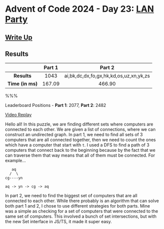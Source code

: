 # Advent of Code 2024 - Day 23: [LAN Party](https://adventofcode.com/2024/day/23)

## [Write Up](https://codingap.github.io/advent-of-code/writeups/2024/day23)

## Results

|                  | **Part 1** | **Part 2** |
| :--------------: | :--------: | :--------: |
|   **Results**    | 1043 | ai,bk,dc,dx,fo,gx,hk,kd,os,uz,xn,yk,zs |
| **Time (in ms)** | 167.09 | 466.90 |

%%%

Leaderboard Positions - **Part 1**: 2077, **Part 2**: 2482

[Video Replay](https://youtu.be/MHcEGvbfhPs)

Hello all! In this puzzle, we are finding different sets where computers are connected to each other. We are given a list of connections, where we can construct an undirected graph. In part 1, we need to find all sets of 3 computers that are all connected together, then we need to count the ones which have a computer that start with `t`. I used a DFS to find a path of 3 computers that connect back to the beginning because by the fact that we can traverse them that way means that all of them must be connected. For example...

```
   aq
  /  \
cg----yn

aq -> yn -> cg -> aq
```

In part 2, we need to find the biggest set of computers that are all connected to each other. While there probably is an algorithm that can solve both part 1 and 2, I chose to use different strategies for both parts. Mine was a simple as checking for a set of computers that were connected to the same set of computers. This involved a bunch of set intersections, but with the new Set interface in JS/TS, it made it super easy.